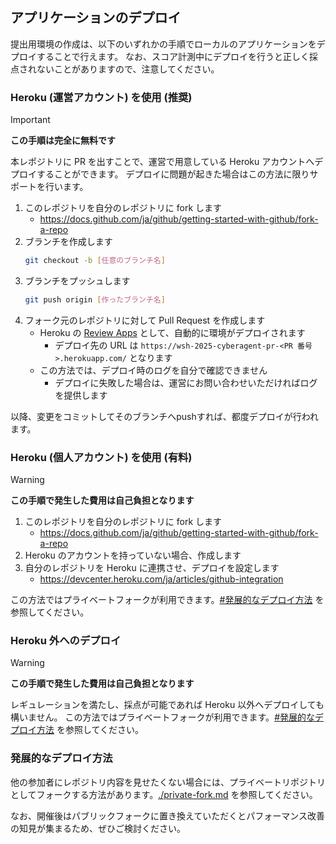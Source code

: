 ## アプリケーションのデプロイ

提出用環境の作成は、以下のいずれかの手順でローカルのアプリケーションをデプロイすることで行えます。
なお、スコア計測中にデプロイを行うと正しく採点されないことがありますので、注意してください。

### Heroku (運営アカウント) を使用 (推奨)

> [!IMPORTANT]
>
> **この手順は完全に無料です**

本レポジトリに PR を出すことで、運営で用意している Heroku アカウントへデプロイすることができます。
デプロイに問題が起きた場合はこの方法に限りサポートを行います。

1. このレポジトリを自分のレポジトリに fork します
   - https://docs.github.com/ja/github/getting-started-with-github/fork-a-repo
2. ブランチを作成します
   ```bash
   git checkout -b [任意のブランチ名]
   ```
3. ブランチをプッシュします
   ```bash
   git push origin [作ったブランチ名]
   ```
4. フォーク元のレポジトリに対して Pull Request を作成します
   - Heroku の [Review Apps](https://devcenter.heroku.com/articles/github-integration-review-apps) として、自動的に環境がデプロイされます
     - デプロイ先の URL は `https://wsh-2025-cyberagent-pr-<PR 番号>.herokuapp.com/` となります
   - この方法では、デプロイ時のログを自分で確認できません
     - デプロイに失敗した場合は、運営にお問い合わせいただければログを提供します

以降、変更をコミットしてそのブランチへpushすれば、都度デプロイが行われます。

### Heroku (個人アカウント) を使用 (有料)

> [!WARNING]
>
> **この手順で発生した費用は自己負担となります**

1. このレポジトリを自分のレポジトリに fork します
   - https://docs.github.com/ja/github/getting-started-with-github/fork-a-repo
2. Heroku のアカウントを持っていない場合、作成します
3. 自分のレポジトリを Heroku に連携させ、デプロイを設定します
   - https://devcenter.heroku.com/ja/articles/github-integration

この方法ではプライベートフォークが利用できます。[#発展的なデプロイ方法](#発展的なデプロイ方法) を参照してください。

### Heroku 外へのデプロイ

> [!WARNING]
>
> **この手順で発生した費用は自己負担となります**

レギュレーションを満たし、採点が可能であれば Heroku 以外へデプロイしても構いません。
この方法ではプライベートフォークが利用できます。[#発展的なデプロイ方法](#発展的なデプロイ方法) を参照してください。

### 発展的なデプロイ方法

他の参加者にレポジトリ内容を見せたくない場合には、プライベートリポジトリとしてフォークする方法があります。[./private-fork.md](./private-fork.md) を参照してください。

なお、開催後はパブリックフォークに置き換えていただくとパフォーマンス改善の知見が集まるため、ぜひご検討ください。
